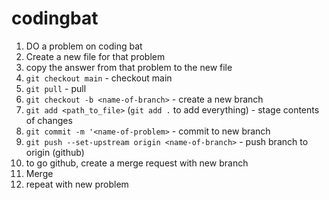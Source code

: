 # codingbat


1. DO a problem on coding bat 
2. Create a new file for that problem
3. copy the answer from that problem to the new file
4. `git checkout main` - checkout main
5. `git pull` - pull 
6. `git checkout -b <name-of-branch>` - create a new branch
7. `git add <path_to_file>` (`git add .` to add everything) - stage contents of changes
8. `git commit -m '<name-of-problem>`  - commit to new branch
9. `git push --set-upstream origin <name-of-branch>` - push branch to origin (github)
10. to go github, create a merge request with new branch
11. Merge
12. repeat with new problem
